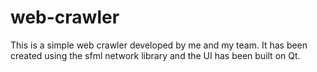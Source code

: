 # web-crawler
This is a simple web crawler developed by me and my team. It has been created using the sfml network library and the UI 
has been built on Qt. 
